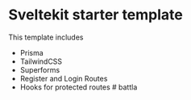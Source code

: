 # Sveltekit starter template

This template includes

- Prisma
- TailwindCSS
- Superforms
- Register and Login Routes
- Hooks for protected routes
#   b a t t l a  
 
